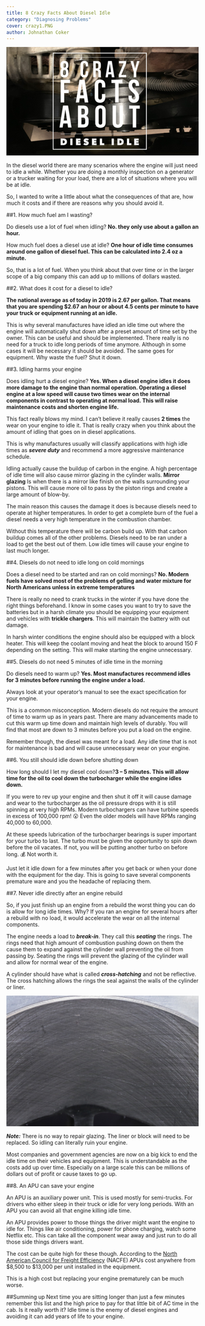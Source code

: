 ```yaml
---
title: 8 Crazy Facts About Diesel Idle
category: "Diagnosing Problems"
cover: crazy1.PNG
author: Johnathan Coker
---
```


![Idle facts](./crazy1.PNG)


In the diesel world there are many scenarios where the engine will just need to idle a while. Whether you are doing a monthly inspection on a generator or a trucker waiting for your load, there are a lot of situations where you will be at idle. 

So, I wanted to write a little about what the consequences of that are, how much it costs and if there are reasons why you should avoid it. 



##1. How much fuel am I wasting?

Do diesels use a lot of fuel when idling? **No. they only use about a gallon an hour.**  

How much fuel does a diesel use at idle? **One hour of idle time consumes around one gallon of diesel fuel. This can be calculated into 2.4 oz a minute.**

So, that is a lot of fuel. When you think about that over time or in the larger scope of a big company this can add up to millions of dollars wasted. 

##2. What does it cost for a diesel to idle? 

**The national average as of today in 2019 is 2.67 per gallon. That means that you are spending $2.67 an hour or about 4.5 cents per minute to have your truck or equipment running at an idle.** 

This is why several manufactures have idled an idle time out where the engine will automatically shut down after a preset amount of time set by the owner. This can be useful and should be implemented. There really is no need for a truck to idle long periods of time anymore. Although in some cases it will be necessary it should be avoided. The same goes for equipment. Why waste the fuel? Shut it down. 

##3. Idling harms your engine

Does idling hurt a diesel engine? **Yes. When a diesel engine idles it does more damage to the engine than normal operation. Operating a diesel engine at a low speed will cause **two times** wear on the internal components in contrast to operating at normal load. This will raise maintenance costs and shorten engine life.** 

This fact really blows my mind. I can’t believe it really causes **2 times** the wear on your engine to idle it. That is really crazy when you think about the amount of idling that goes on in diesel applications. 

This is why manufactures usually will classify applications with high idle times as ***severe duty*** and recommend a more aggressive maintenance schedule. 

Idling actually cause the buildup of carbon in the engine. A high percentage of idle time will also cause mirror glazing in the cylinder walls. **Mirror glazing** Is when there is a mirror like finish on the walls surrounding your pistons. This will cause more oil to pass by the piston rings and create a large amount of blow-by. 

The main reason this causes the damage it does is because diesels need to operate at higher temperatures. In order to get a complete burn of the fuel a diesel needs a very high temperature in the combustion chamber. 

Without this temperature there will be carbon build up. With that carbon buildup comes all of the other problems. Diesels need to be ran under a load to get the best out of them. Low idle times will cause your engine to last much longer. 


##4. Diesels do not need to idle long on cold mornings

Does a diesel need to be started and ran on cold mornings? **No. Modern fuels have solved most of the problems of gelling and water mixture for North Americans unless in extreme temperatures**

There is really no need to crank trucks in the winter if you have done the right things beforehand. I know in some cases you want to try to save the batteries but in a harsh climate you should be equipping your equipment and vehicles with **trickle chargers**. This will maintain the battery with out damage. 

In harsh winter conditions the engine should also be equipped with a block heater. This will keep the coolant moving and heat the block to around 150 F depending on the setting. This will make starting the engine unnecessary.  

##5. Diesels do not need 5 minutes of idle time in the morning

Do diesels need to warm up? **Yes. Most manufactures recommend idles for 3 minutes before running the engine under a load.**

Always look at your operator’s manual to see the exact specification for your engine.  

This is a common misconception. Modern diesels do not require the amount of time to warm up as in years past. There are many advancements made to cut this warm up time down and maintain high levels of durably. You will find that most are down to 3 minutes before you put a load on the engine. 

Remember though, the diesel was meant for a load. Any idle time that is not for maintenance is bad and will cause unnecessary wear on your engine. 

##6. You still should idle down before shutting down

How long should I let my diesel cool down?**3 – 5 minutes. This will allow time for the oil to cool down the turbocharger while the engine idles down.**

If you were to rev up your engine and then shut it off it will cause damage and wear to the turbocharger as the oil pressure drops with it is still spinning at very high RPMs. Modern turbochargers can have turbine speeds in excess of 100,000 rpm! 😮 Even the older models will have RPMs ranging 40,000 to 60,000. 

At these speeds lubrication of the turbocharger bearings is super important for your turbo to last. The turbo must be given the opportunity to spin down before the oil vacates. If not, you will be putting another turbo on before long. 💰 Not worth it. 

Just let it idle down for a few minutes after you get back or when your done with the equipment for the day. This is going to save several components premature ware and you the headache of replacing them. 

##7. Never idle directly after an engine rebuild

So, if you just finish up an engine from a rebuild the worst thing you can do is allow for long idle times. Why? If you ran an engine for several hours after a rebuild with no load, it would accelerate the wear on all the internal components. 

The engine needs a load to ***break-in***. They call this ***seating*** the rings. The rings need that high amount of combustion pushing down on them the cause them to expand against the cylinder wall preventing the oil from passing by. Seating the rings will prevent the glazing of the cylinder wall and allow for normal wear of the engine.

A cylinder should have what is called ***cross-hatching*** and not be reflective. The cross hatching allows the rings the seal against the walls of the cylinder or liner. 

![hatch.png](./hatch.jpg)

***Note:*** There is no way to repair glazing. The liner or block will need to be replaced. So idling can literally ruin your engine. 

Most companies and government agencies are now on a big kick to end the idle time on their vehicles and equipment. This is understandable as the costs add up over time. Especially on a large scale this can be millions of dollars out of profit or cause taxes to go up. 
 
##8. An APU can save your engine

An APU is an auxiliary power unit. This is used mostly for semi-trucks. For drivers who either sleep in their truck or idle for very long periods. With an APU you can avoid all that engine killing idle time. 

An APU provides power to those things the driver might want the engine to idle for. Things like air conditioning, power for phone charging, watch some Netflix etc. This can take all the component wear away and just run to do all those side things drivers want. 

The cost can be quite high for these though. According to the [North American Council for Freight Efficiency]( https://nacfe.org/) (NACFE) APUs cost anywhere from $8,500 to $13,000 per unit installed in the equipment.  

This is a high cost but replacing your engine prematurely can be much worse. 


##Summing up
Next time you are sitting longer than just a few minutes remember this list and the high price to pay for that little bit of AC time in the cab. Is it really worth it? Idle time is the enemy of diesel engines and avoiding it can add years of life to your engine. 


